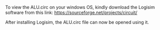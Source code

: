 To view the ALU.circ on your windows OS, kindly download the Logisim software from this link: https://sourceforge.net/projects/circuit/

After installing Logisim, the ALU.circ file can now be opened using it.
